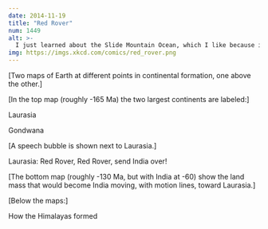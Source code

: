 ```yaml
---
date: 2014-11-19
title: "Red Rover"
num: 1449
alt: >-
  I just learned about the Slide Mountain Ocean, which I like because it's three nouns that sound like they can't possibly all refer to the same thing.
img: https://imgs.xkcd.com/comics/red_rover.png
---
```

[Two maps of Earth at different points in continental formation, one above the other.]

[In the top map (roughly -165 Ma) the two largest continents are labeled:]

Laurasia

Gondwana

[A speech bubble is shown next to Laurasia.]

Laurasia: Red Rover, Red Rover, send India over!

[The bottom map (roughly -130 Ma, but with India at -60) show the land mass that would become India moving, with motion lines, toward Laurasia.]

[Below the maps:]

How the Himalayas formed
